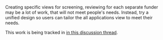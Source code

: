 


Creating specific views for screening, reviewing for each separate funder may be a lot of work, that will not meet people's needs. Instead, try a unified design so users can tailor the all applications view to meet their needs. 

This work is being tracked in [in this discussion thread](https://github.com/OpenTechFund/hypha/discussions/2278).